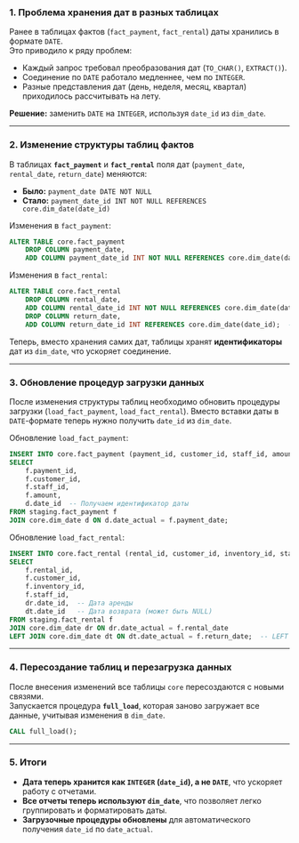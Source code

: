 ### **1. Проблема хранения дат в разных таблицах**

Ранее в таблицах фактов (`fact_payment`, `fact_rental`) даты хранились в формате `DATE`.  
Это приводило к ряду проблем:

- Каждый запрос требовал преобразования дат (`TO_CHAR()`, `EXTRACT()`).
- Соединение по `DATE` работало медленнее, чем по `INTEGER`.
- Разные представления дат (день, неделя, месяц, квартал) приходилось рассчитывать на лету.

**Решение:** заменить `DATE` на `INTEGER`, используя `date_id` из `dim_date`.

---

### **2. Изменение структуры таблиц фактов**

В таблицах **`fact_payment`** и **`fact_rental`** поля дат (`payment_date`, `rental_date`, `return_date`) меняются:

- **Было:** `payment_date DATE NOT NULL`
- **Стало:** `payment_date_id INT NOT NULL REFERENCES core.dim_date(date_id)`

Изменения в `fact_payment`:

```sql
ALTER TABLE core.fact_payment 
    DROP COLUMN payment_date,
    ADD COLUMN payment_date_id INT NOT NULL REFERENCES core.dim_date(date_id);
```

Изменения в `fact_rental`:

```sql
ALTER TABLE core.fact_rental 
    DROP COLUMN rental_date,
    ADD COLUMN rental_date_id INT NOT NULL REFERENCES core.dim_date(date_id),
    DROP COLUMN return_date,
    ADD COLUMN return_date_id INT REFERENCES core.dim_date(date_id);  -- Может быть NULL
```

Теперь, вместо хранения самих дат, таблицы хранят **идентификаторы** дат из `dim_date`, что ускоряет соединение.

---

### **3. Обновление процедур загрузки данных**

После изменения структуры таблиц необходимо обновить процедуры загрузки (`load_fact_payment`, `load_fact_rental`). Вместо вставки даты в `DATE`-формате теперь нужно получить `date_id` из `dim_date`.

Обновление `load_fact_payment`:

```sql
INSERT INTO core.fact_payment (payment_id, customer_id, staff_id, amount, payment_date_id)
SELECT 
    f.payment_id,
    f.customer_id,
    f.staff_id,
    f.amount,
    d.date_id  -- Получаем идентификатор даты
FROM staging.fact_payment f
JOIN core.dim_date d ON d.date_actual = f.payment_date;
```

Обновление `load_fact_rental`:

```sql
INSERT INTO core.fact_rental (rental_id, customer_id, inventory_id, staff_id, rental_date_id, return_date_id)
SELECT 
    f.rental_id,
    f.customer_id,
    f.inventory_id,
    f.staff_id,
    dr.date_id,  -- Дата аренды
    dt.date_id   -- Дата возврата (может быть NULL)
FROM staging.fact_rental f
JOIN core.dim_date dr ON dr.date_actual = f.rental_date
LEFT JOIN core.dim_date dt ON dt.date_actual = f.return_date;  -- LEFT JOIN, т.к. возврат может отсутствовать
```

---

### **4. Пересоздание таблиц и перезагрузка данных**

После внесения изменений все таблицы `core` пересоздаются с новыми связями.  
Запускается процедура **`full_load`**, которая заново загружает все данные, учитывая изменения в `dim_date`.

```sql
CALL full_load();
```

---

### **5. Итоги**

- **Дата теперь хранится как `INTEGER` (`date_id`), а не `DATE`**, что ускоряет работу с отчетами.
- **Все отчеты теперь используют `dim_date`**, что позволяет легко группировать и форматировать даты.
- **Загрузочные процедуры обновлены** для автоматического получения `date_id` по `date_actual`.